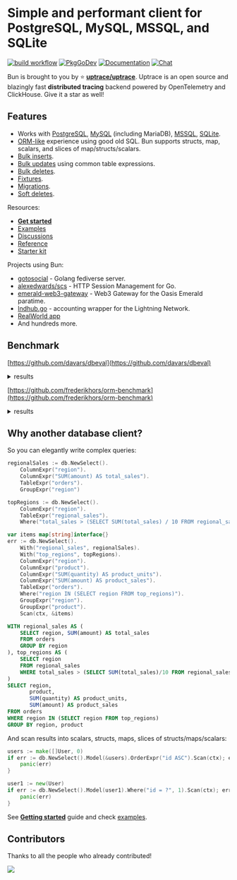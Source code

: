 # Simple and performant client for PostgreSQL, MySQL, MSSQL, and SQLite

[![build workflow](https://github.com/uptrace/bun/actions/workflows/build.yml/badge.svg)](https://github.com/uptrace/bun/actions)
[![PkgGoDev](https://pkg.go.dev/badge/github.com/uptrace/bun)](https://pkg.go.dev/github.com/uptrace/bun)
[![Documentation](https://img.shields.io/badge/bun-documentation-informational)](https://bun.uptrace.dev/)
[![Chat](https://discordapp.com/api/guilds/752070105847955518/widget.png)](https://discord.gg/rWtp5Aj)

Bun is brought to you by :star: [**uptrace/uptrace**](https://github.com/uptrace/uptrace). Uptrace
is an open source and blazingly fast **distributed tracing** backend powered by OpenTelemetry and
ClickHouse. Give it a star as well!

## Features

- Works with [PostgreSQL](https://bun.uptrace.dev/guide/drivers.html#postgresql),
  [MySQL](https://bun.uptrace.dev/guide/drivers.html#mysql) (including MariaDB),
  [MSSQL](https://bun.uptrace.dev/guide/drivers.html#mssql),
  [SQLite](https://bun.uptrace.dev/guide/drivers.html#sqlite).
- [ORM-like](/example/basic/) experience using good old SQL. Bun supports structs, map, scalars, and
  slices of map/structs/scalars.
- [Bulk inserts](https://bun.uptrace.dev/guide/query-insert.html).
- [Bulk updates](https://bun.uptrace.dev/guide/query-update.html) using common table expressions.
- [Bulk deletes](https://bun.uptrace.dev/guide/query-delete.html).
- [Fixtures](https://bun.uptrace.dev/guide/fixtures.html).
- [Migrations](https://bun.uptrace.dev/guide/migrations.html).
- [Soft deletes](https://bun.uptrace.dev/guide/soft-deletes.html).

Resources:

- [**Get started**](https://bun.uptrace.dev/guide/getting-started.html)
- [Examples](https://github.com/uptrace/bun/tree/master/example)
- [Discussions](https://github.com/uptrace/bun/discussions)
- [Reference](https://pkg.go.dev/github.com/uptrace/bun)
- [Starter kit](https://github.com/go-bun/bun-starter-kit)

Projects using Bun:

- [gotosocial](https://github.com/superseriousbusiness/gotosocial) - Golang fediverse server.
- [alexedwards/scs](https://github.com/alexedwards/scs) - HTTP Session Management for Go.
- [emerald-web3-gateway](https://github.com/oasisprotocol/emerald-web3-gateway) - Web3 Gateway for
  the Oasis Emerald paratime.
- [lndhub.go](https://github.com/getAlby/lndhub.go) - accounting wrapper for the Lightning Network.
- [RealWorld app](https://github.com/go-bun/bun-realworld-app)
- And hundreds more.

## Benchmark

[https://github.com/davars/dbeval](https://github.com/davars/dbeval)

<details>
<summary>results</summary>

```
BenchmarkInsert
BenchmarkInsert/*dbeval.Memory/Authors
BenchmarkInsert/*dbeval.Memory/Authors-4         	   84450	     12104 ns/op	    2623 B/op	      70 allocs/op
BenchmarkInsert/*dbeval.Xorm/Authors
BenchmarkInsert/*dbeval.Xorm/Authors-4           	    7291	    153505 ns/op	    9024 B/op	     311 allocs/op
BenchmarkInsert/*dbeval.UpperDB/Authors
BenchmarkInsert/*dbeval.UpperDB/Authors-4        	    4608	    223672 ns/op	   24160 B/op	    1100 allocs/op
BenchmarkInsert/*dbeval.Bun/Authors
BenchmarkInsert/*dbeval.Bun/Authors-4            	    6034	    186439 ns/op	    6818 B/op	      80 allocs/op
BenchmarkInsert/*dbeval.PQ/Authors
BenchmarkInsert/*dbeval.PQ/Authors-4             	    1141	    907494 ns/op	    6487 B/op	     193 allocs/op
BenchmarkInsert/*dbeval.SQLX/Authors
BenchmarkInsert/*dbeval.SQLX/Authors-4           	    1165	    916987 ns/op	   10089 B/op	     271 allocs/op
BenchmarkInsert/*dbeval.Ozzo/Authors
BenchmarkInsert/*dbeval.Ozzo/Authors-4           	    1105	   1058082 ns/op	   27826 B/op	     588 allocs/op
BenchmarkInsert/*dbeval.PGXStdlib/Authors
BenchmarkInsert/*dbeval.PGXStdlib/Authors-4      	    1228	    900207 ns/op	    6032 B/op	     180 allocs/op
BenchmarkInsert/*dbeval.Gorm/Authors
BenchmarkInsert/*dbeval.Gorm/Authors-4           	     946	   1184285 ns/op	   35634 B/op	     918 allocs/op
BenchmarkInsert/*dbeval.PGX/Authors
BenchmarkInsert/*dbeval.PGX/Authors-4            	    1116	    923728 ns/op	    3839 B/op	     130 allocs/op
BenchmarkInsert/*dbeval.DBR/Authors
BenchmarkInsert/*dbeval.DBR/Authors-4            	    5800	    183982 ns/op	    8646 B/op	     230 allocs/op
BenchmarkInsert/*dbeval.GoPG/Authors
BenchmarkInsert/*dbeval.GoPG/Authors-4           	    6110	    173923 ns/op	    2906 B/op	      87 allocs/op

BenchmarkInsert/*dbeval.DBR/Articles
BenchmarkInsert/*dbeval.DBR/Articles-4           	    1706	    684466 ns/op	  133346 B/op	    1614 allocs/op
BenchmarkInsert/*dbeval.PQ/Articles
BenchmarkInsert/*dbeval.PQ/Articles-4            	     884	   1249791 ns/op	  100403 B/op	    1491 allocs/op
BenchmarkInsert/*dbeval.PGX/Articles
BenchmarkInsert/*dbeval.PGX/Articles-4           	     916	   1288143 ns/op	   83539 B/op	    1392 allocs/op
BenchmarkInsert/*dbeval.GoPG/Articles
BenchmarkInsert/*dbeval.GoPG/Articles-4          	    1726	    622639 ns/op	   78638 B/op	    1359 allocs/op
BenchmarkInsert/*dbeval.SQLX/Articles
BenchmarkInsert/*dbeval.SQLX/Articles-4          	     860	   1262599 ns/op	   92030 B/op	    1574 allocs/op
BenchmarkInsert/*dbeval.Gorm/Articles
BenchmarkInsert/*dbeval.Gorm/Articles-4          	     782	   1421550 ns/op	  136534 B/op	    2411 allocs/op
BenchmarkInsert/*dbeval.PGXStdlib/Articles
BenchmarkInsert/*dbeval.PGXStdlib/Articles-4     	     938	   1230576 ns/op	   86743 B/op	    1441 allocs/op
BenchmarkInsert/*dbeval.Bun/Articles
BenchmarkInsert/*dbeval.Bun/Articles-4           	    1843	    626681 ns/op	  101610 B/op	    1323 allocs/op
BenchmarkInsert/*dbeval.Xorm/Articles
BenchmarkInsert/*dbeval.Xorm/Articles-4          	    1677	    650244 ns/op	  126677 B/op	    1752 allocs/op
BenchmarkInsert/*dbeval.Memory/Articles
BenchmarkInsert/*dbeval.Memory/Articles-4        	    1988	   1223308 ns/op	   77576 B/op	    1310 allocs/op
BenchmarkInsert/*dbeval.UpperDB/Articles
BenchmarkInsert/*dbeval.UpperDB/Articles-4       	    1696	    687130 ns/op	  139680 B/op	    2862 allocs/op
BenchmarkInsert/*dbeval.Ozzo/Articles
BenchmarkInsert/*dbeval.Ozzo/Articles-4          	     697	   1496859 ns/op	  114780 B/op	    1950 allocs/op

BenchmarkFindAuthorByID
BenchmarkFindAuthorByID/*dbeval.UpperDB
BenchmarkFindAuthorByID/*dbeval.UpperDB-4        	   10184	    117527 ns/op	    9953 B/op	     441 allocs/op
BenchmarkFindAuthorByID/*dbeval.Bun
BenchmarkFindAuthorByID/*dbeval.Bun-4            	   20716	     54261 ns/op	    5096 B/op	      15 allocs/op
BenchmarkFindAuthorByID/*dbeval.Ozzo
BenchmarkFindAuthorByID/*dbeval.Ozzo-4           	   11166	     91043 ns/op	    3088 B/op	      64 allocs/op
BenchmarkFindAuthorByID/*dbeval.PQ
BenchmarkFindAuthorByID/*dbeval.PQ-4             	   13875	     86171 ns/op	     844 B/op	      24 allocs/op
BenchmarkFindAuthorByID/*dbeval.PGX
BenchmarkFindAuthorByID/*dbeval.PGX-4            	   13846	     79983 ns/op	     719 B/op	      15 allocs/op
BenchmarkFindAuthorByID/*dbeval.Memory
BenchmarkFindAuthorByID/*dbeval.Memory-4         	14113720	        82.33 ns/op	       0 B/op	       0 allocs/op
BenchmarkFindAuthorByID/*dbeval.Xorm
BenchmarkFindAuthorByID/*dbeval.Xorm-4           	   12027	     98519 ns/op	    3633 B/op	     106 allocs/op
BenchmarkFindAuthorByID/*dbeval.Gorm
BenchmarkFindAuthorByID/*dbeval.Gorm-4           	   11521	    102241 ns/op	    6592 B/op	     143 allocs/op
BenchmarkFindAuthorByID/*dbeval.PGXStdlib
BenchmarkFindAuthorByID/*dbeval.PGXStdlib-4      	   13933	     82626 ns/op	    1174 B/op	      28 allocs/op
BenchmarkFindAuthorByID/*dbeval.DBR
BenchmarkFindAuthorByID/*dbeval.DBR-4            	   21920	     51175 ns/op	    1756 B/op	      39 allocs/op
BenchmarkFindAuthorByID/*dbeval.SQLX
BenchmarkFindAuthorByID/*dbeval.SQLX-4           	   13603	     80788 ns/op	    1327 B/op	      32 allocs/op
BenchmarkFindAuthorByID/*dbeval.GoPG
BenchmarkFindAuthorByID/*dbeval.GoPG-4           	   23174	     50042 ns/op	     869 B/op	      17 allocs/op

BenchmarkFindAuthorByName
BenchmarkFindAuthorByName/*dbeval.SQLX
BenchmarkFindAuthorByName/*dbeval.SQLX-4         	    1070	   1065272 ns/op	  126348 B/op	    4018 allocs/op
BenchmarkFindAuthorByName/*dbeval.Bun
BenchmarkFindAuthorByName/*dbeval.Bun-4          	     877	   1231377 ns/op	  115803 B/op	    5005 allocs/op
BenchmarkFindAuthorByName/*dbeval.Xorm
BenchmarkFindAuthorByName/*dbeval.Xorm-4         	     471	   2345445 ns/op	  455711 B/op	   19080 allocs/op
BenchmarkFindAuthorByName/*dbeval.DBR
BenchmarkFindAuthorByName/*dbeval.DBR-4          	     954	   1089977 ns/op	  120070 B/op	    6023 allocs/op
BenchmarkFindAuthorByName/*dbeval.PQ
BenchmarkFindAuthorByName/*dbeval.PQ-4           	    1333	    784400 ns/op	   87159 B/op	    4006 allocs/op
BenchmarkFindAuthorByName/*dbeval.GoPG
BenchmarkFindAuthorByName/*dbeval.GoPG-4         	    1580	    770966 ns/op	   87525 B/op	    3028 allocs/op
BenchmarkFindAuthorByName/*dbeval.UpperDB
BenchmarkFindAuthorByName/*dbeval.UpperDB-4      	     789	   1314164 ns/op	  190689 B/op	    6428 allocs/op
BenchmarkFindAuthorByName/*dbeval.Ozzo
BenchmarkFindAuthorByName/*dbeval.Ozzo-4         	     948	   1255282 ns/op	  238764 B/op	    6053 allocs/op
BenchmarkFindAuthorByName/*dbeval.PGXStdlib
BenchmarkFindAuthorByName/*dbeval.PGXStdlib-4    	    1279	    920391 ns/op	  126163 B/op	    4014 allocs/op
BenchmarkFindAuthorByName/*dbeval.PGX
BenchmarkFindAuthorByName/*dbeval.PGX-4          	    1364	    780970 ns/op	  101967 B/op	    2028 allocs/op
BenchmarkFindAuthorByName/*dbeval.Gorm
BenchmarkFindAuthorByName/*dbeval.Gorm-4         	     340	   3445818 ns/op	 1573637 B/op	   27102 allocs/op
BenchmarkFindAuthorByName/*dbeval.Memory
BenchmarkFindAuthorByName/*dbeval.Memory-4       	38081223	        31.24 ns/op	       0 B/op	       0 allocs/op

BenchmarkRecentArticles
BenchmarkRecentArticles/*dbeval.PGXStdlib
BenchmarkRecentArticles/*dbeval.PGXStdlib-4      	     358	   3344119 ns/op	 3425578 B/op	   14177 allocs/op
BenchmarkRecentArticles/*dbeval.GoPG
BenchmarkRecentArticles/*dbeval.GoPG-4           	     364	   3156372 ns/op	 1794091 B/op	   10032 allocs/op
BenchmarkRecentArticles/*dbeval.Xorm
BenchmarkRecentArticles/*dbeval.Xorm-4           	     157	   7567835 ns/op	 5018011 B/op	   81425 allocs/op
BenchmarkRecentArticles/*dbeval.Gorm
BenchmarkRecentArticles/*dbeval.Gorm-4           	     139	   7980084 ns/op	 6776277 B/op	   85418 allocs/op
BenchmarkRecentArticles/*dbeval.SQLX
BenchmarkRecentArticles/*dbeval.SQLX-4           	     338	   3289802 ns/op	 3425890 B/op	   14181 allocs/op
BenchmarkRecentArticles/*dbeval.Ozzo
BenchmarkRecentArticles/*dbeval.Ozzo-4           	     320	   3508322 ns/op	 4025966 B/op	   18207 allocs/op
BenchmarkRecentArticles/*dbeval.DBR
BenchmarkRecentArticles/*dbeval.DBR-4            	     237	   5248644 ns/op	 3331003 B/op	   21370 allocs/op
BenchmarkRecentArticles/*dbeval.Bun
BenchmarkRecentArticles/*dbeval.Bun-4            	     280	   4528582 ns/op	 1864362 B/op	   15965 allocs/op
BenchmarkRecentArticles/*dbeval.UpperDB
BenchmarkRecentArticles/*dbeval.UpperDB-4        	     297	   3704663 ns/op	 3607287 B/op	   18542 allocs/op
BenchmarkRecentArticles/*dbeval.PQ
BenchmarkRecentArticles/*dbeval.PQ-4             	     308	   3489229 ns/op	 3277050 B/op	   17359 allocs/op
BenchmarkRecentArticles/*dbeval.Memory
BenchmarkRecentArticles/*dbeval.Memory-4         	29590380	        42.27 ns/op	       0 B/op	       0 allocs/op
BenchmarkRecentArticles/*dbeval.PGX
BenchmarkRecentArticles/*dbeval.PGX-4            	     356	   3345500 ns/op	 3297316 B/op	    6226 allocs/op
```

</details>

[https://github.com/frederikhors/orm-benchmark](https://github.com/frederikhors/orm-benchmark)

<details>
<summary>results</summary>

```
  4000 times - Insert
  raw_stmt:     0.38s        94280 ns/op     718 B/op     14 allocs/op
       raw:     0.39s        96719 ns/op     718 B/op     13 allocs/op
 beego_orm:     0.48s       118994 ns/op    2411 B/op     56 allocs/op
       bun:     0.57s       142285 ns/op     918 B/op     12 allocs/op
        pg:     0.58s       145496 ns/op    1235 B/op     12 allocs/op
      gorm:     0.70s       175294 ns/op    6665 B/op     88 allocs/op
      xorm:     0.76s       189533 ns/op    3032 B/op     94 allocs/op

  4000 times - MultiInsert 100 row
       raw:     4.59s      1147385 ns/op  135155 B/op    916 allocs/op
  raw_stmt:     4.59s      1148137 ns/op  131076 B/op    916 allocs/op
 beego_orm:     5.50s      1375637 ns/op  179962 B/op   2747 allocs/op
       bun:     6.18s      1544648 ns/op    4265 B/op    214 allocs/op
        pg:     7.01s      1753495 ns/op    5039 B/op    114 allocs/op
      gorm:     9.52s      2379219 ns/op  293956 B/op   3729 allocs/op
      xorm:    11.66s      2915478 ns/op  286140 B/op   7422 allocs/op

  4000 times - Update
  raw_stmt:     0.26s        65781 ns/op     773 B/op     14 allocs/op
       raw:     0.31s        77209 ns/op     757 B/op     13 allocs/op
 beego_orm:     0.43s       107064 ns/op    1802 B/op     47 allocs/op
       bun:     0.56s       139839 ns/op     589 B/op      4 allocs/op
        pg:     0.60s       149608 ns/op     896 B/op     11 allocs/op
      gorm:     0.74s       185970 ns/op    6604 B/op     81 allocs/op
      xorm:     0.81s       203240 ns/op    2994 B/op    119 allocs/op

  4000 times - Read
       raw:     0.33s        81671 ns/op    2081 B/op     49 allocs/op
  raw_stmt:     0.34s        85847 ns/op    2112 B/op     50 allocs/op
 beego_orm:     0.38s        94777 ns/op    2106 B/op     75 allocs/op
        pg:     0.42s       106148 ns/op    1526 B/op     22 allocs/op
       bun:     0.43s       106904 ns/op    1319 B/op     18 allocs/op
      gorm:     0.65s       162221 ns/op    5240 B/op    108 allocs/op
      xorm:     1.13s       281738 ns/op    8326 B/op    237 allocs/op

  4000 times - MultiRead limit 100
       raw:     1.52s       380351 ns/op   38356 B/op   1037 allocs/op
  raw_stmt:     1.54s       385541 ns/op   38388 B/op   1038 allocs/op
        pg:     1.86s       465468 ns/op   24045 B/op    631 allocs/op
       bun:     2.58s       645354 ns/op   30009 B/op   1122 allocs/op
 beego_orm:     2.93s       732028 ns/op   55280 B/op   3077 allocs/op
      gorm:     4.97s      1241831 ns/op   71628 B/op   3877 allocs/op
      xorm:     doesn't work
```

</details>

## Why another database client?

So you can elegantly write complex queries:

```go
regionalSales := db.NewSelect().
	ColumnExpr("region").
	ColumnExpr("SUM(amount) AS total_sales").
	TableExpr("orders").
	GroupExpr("region")

topRegions := db.NewSelect().
	ColumnExpr("region").
	TableExpr("regional_sales").
	Where("total_sales > (SELECT SUM(total_sales) / 10 FROM regional_sales)")

var items map[string]interface{}
err := db.NewSelect().
	With("regional_sales", regionalSales).
	With("top_regions", topRegions).
	ColumnExpr("region").
	ColumnExpr("product").
	ColumnExpr("SUM(quantity) AS product_units").
	ColumnExpr("SUM(amount) AS product_sales").
	TableExpr("orders").
	Where("region IN (SELECT region FROM top_regions)").
	GroupExpr("region").
	GroupExpr("product").
	Scan(ctx, &items)
```

```sql
WITH regional_sales AS (
    SELECT region, SUM(amount) AS total_sales
    FROM orders
    GROUP BY region
), top_regions AS (
    SELECT region
    FROM regional_sales
    WHERE total_sales > (SELECT SUM(total_sales)/10 FROM regional_sales)
)
SELECT region,
       product,
       SUM(quantity) AS product_units,
       SUM(amount) AS product_sales
FROM orders
WHERE region IN (SELECT region FROM top_regions)
GROUP BY region, product
```

And scan results into scalars, structs, maps, slices of structs/maps/scalars:

```go
users := make([]User, 0)
if err := db.NewSelect().Model(&users).OrderExpr("id ASC").Scan(ctx); err != nil {
	panic(err)
}

user1 := new(User)
if err := db.NewSelect().Model(user1).Where("id = ?", 1).Scan(ctx); err != nil {
	panic(err)
}
```

See [**Getting started**](https://bun.uptrace.dev/guide/getting-started.html) guide and check
[examples](example).

## Contributors

Thanks to all the people who already contributed!

<a href="https://github.com/uptrace/bun/graphs/contributors">
  <img src="https://contributors-img.web.app/image?repo=uptrace/bun" />
</a>
